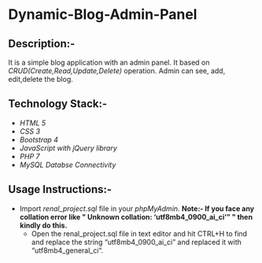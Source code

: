 # Dynamic-Blog-Admin-Panel

## Description:-

It is a simple blog application with an admin panel. It based on _CRUD(Create,Read,Update,Delete)_ operation. Admin can see, add, edit,delete the blog. 

## Technology Stack:-

* *HTML 5*
* *CSS 3*
* *Bootstrap 4*
* *JavaScript with jQuery library*
* *PHP 7*
* *MySQL Databse Connectivity*

## Usage Instructions:-

* Import _renal_project.sql_ file in your _phpMyAdmin_.
  **Note:- If you face any collation error like " Unknown collation: ‘utf8mb4_0900_ai_ci‘” " then kindly do this.**
    * Open the renal_project.sql file in text editor and hit CTRL+H to find and replace the string “utf8mb4_0900_ai_ci” and replaced it with “utf8mb4_general_ci“.


